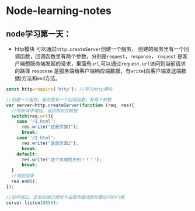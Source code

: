 # Node-learning-notes
## node学习第一天：
* http模块
可以通过`http.createServer`创建一个服务，
创建的服务里有一个回调函数，回调函数里有两个参数，分别是`request`，`response`，
    `request` 是客户端想服务端发起的请求，里面有`url`,可以通过`request.url`访问到当前请求的路径
    `response` 是服务端给客户端响应端数据，有`write`(向客户端发送端数据)方法和`end`方法。

```js
const http=require('http'); //导入http模块

//创建一个服务，服务里有一个回调函数，有两个参数
var server=http.createServer(function (req, res){
  //判断请求路径，返回相对应数据
  switch(req.url){
    case '/1.html':
      res.write("这是页面1");
      break;
    case '/2.html':
      res.write("这是页面2");
      break;
    default:
      res.write('这个页面找不到！！！');
      break;
  }
  //响应结束
  res.end();
});

//监听端口，此处的端口相当与去服务器找到你要访问的门牌
server.listen(8888);
```
